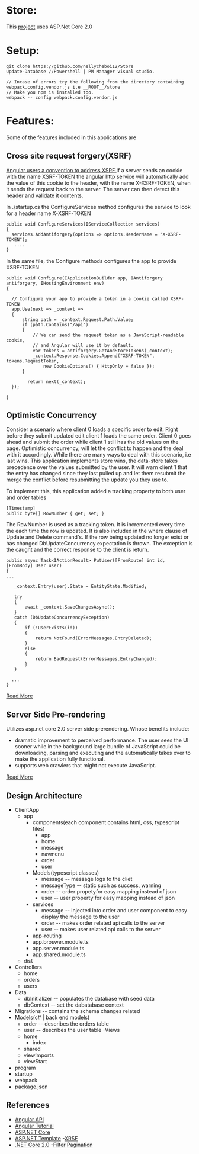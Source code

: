 # Store:

This [project](https://github.com/nellycheboi12/Store) uses ASP.Net Core 2.0

# Setup:
  ```
  git clone https://github.com/nellycheboi12/Store
  Update-Database //Powershell | PM Manager visual studio.

  // Incase of errors try the following from the directory containing webpack.config.vendor.js i.e __ROOT__/store
  // Make you npm is installed too.
  webpack -- config webpack.config.vendor.js

  ```
# Features:
Some of the features included in this applications are

## Cross site request forgery(XSRF)
[Angular users a convention to address XSRF ](https://docs.microsoft.com/en-us/aspnet/core/security/anti-request-forgery#javascript-ajax-and-spas)
If a server sends an cookie with the name XSRF-TOKEN the angular http service will automatically add the value of this cookie to the header, with the name X-XSRF-TOKEN, when it sends the request back to the server. The server can then detect this header and validate it contents.

In ./startup.cs the ConfigureServices method configures the service to look for a header name X-XSRF-TOKEN
```
public void ConfigureServices(IServiceCollection services)
{
  services.AddAntiforgery(options => options.HeaderName = "X-XSRF-TOKEN");
   ....
}
```

In the same file, the Configure methods configures the app to provide XSRF-TOKEN
```
public void Configure(IApplicationBuilder app, IAntiforgery antiforgery, IHostingEnvironment env)
{

  // Configure your app to provide a token in a cookie called XSRF-TOKEN
  app.Use(next => _context =>
  {
      string path = _context.Request.Path.Value;
      if (path.Contains("/api")
      {
          // We can send the request token as a JavaScript-readable cookie,
          // and Angular will use it by default.
          var tokens = antiforgery.GetAndStoreTokens(_context);
          _context.Response.Cookies.Append("XSRF-TOKEN", tokens.RequestToken,
              new CookieOptions() { HttpOnly = false });
      }

        return next(_context);
  });

}

```
## Optimistic Concurrency

Consider a scenario where client 0 loads a specific order to edit. Right before they submit updated edit client 1 loads the same order. Client 0 goes ahead and submit the order while client 1 still has the old values on the page. Optimistic concurrency, will let the conflict to happen and the deal with it accordingly. While there are many ways to deal with this scenario, i.e last wins. This application implements store wins, the data-store takes precedence over the values submitted by the user. It will warn client 1 that the entry has changed since they last pulled up and let them resubmit the merge the conflict before resubmitting the update you they use to.

To implement this, this application added a tracking property to both user and order tables
```
[Timestamp]
public byte[] RowNumber { get; set; }

```

The RowNumber is used as a tracking token. It is incremented every time the each time the row is updated. It is also included in the where clause of Update and Delete command's. If the row being updated no longer exist or has changed DbUpdateConcurrency expectation is thrown. The exception is the caught and the correct response to the client is return.

```
public async Task<IActionResult> PutUser([FromRoute] int id, [FromBody] User user)
{
...

   _context.Entry(user).State = EntityState.Modified;

   try
   {
       await _context.SaveChangesAsync();
   }
   catch (DbUpdateConcurrencyException)
   {
       if (!UserExists(id))
       {
           return NotFound(ErrorMessages.EntryDeleted);
       }
       else
       {
           return BadRequest(ErrorMessages.EntryChanged);
       }
   }

  ...
}
```
[Read More](https://docs.microsoft.com/en-us/aspnet/core/data/ef-rp/concurrency#handling-concurrency)

## Server Side Pre-rendering

Utilizes asp.net core 2.0 server side prerendering. Whose benefits include:

  - dramatic improvement to perceived performance. The user sees the UI sooner while in the background large bundle of JavaScript could be downloading, parsing and executing and the automatically takes over to make the application fully functional.
  - supports web crawlers that might not execute JavaScript.

[Read More](http://blog.stevensanderson.com/2016/10/04/angular2-template-for-visual-studio/)


## Design Architecture
  - ClientApp
    - app
        - components(each component contains html, css, typescript files)
          - app
          - home
          - message
          - navmenu
          - order
          - user
        - Models(typescript classes)
          - message       -- message logs to the cliet
          - messageType   -- static such as success, warning
          - order         -- order propetyfor easy mapping instead of json
          - user          -- user property for easy mapping instead of json
        - services
          - message     -- injected into order and user component to easy display the message to the user
          - order -- makes order related api calls to the server
          - user -- makes user related api calls to the server
        - app-routing
        - app.broswer.module.ts
        - app.server.module.ts
        - app.shared.module.ts
    - dist
  - Controllers
    - home
    - orders
    - users
  - Data
    - dbInitializer -- populates the database with seed data
    - dbContext  -- set the dabatabase context
  - Migrations -- contains the schema changes related
  - Models(c# | back end models)
    - order -- describes the orders table
    - user -- describes the user table
  -Views
    - home
      - index
    - shared
    - viewImports
    - viewStart
  - program
  - startup
  - webpack
  - package.json

## References
  - [Angular API](https://angular.io/api)
  - [Angular Tutorial](https://angular.io/tutorial)
  - [ASP.NET Core](https://docs.microsoft.com/en-us/aspnet/core/data/)
  - [ASP.NET Template](http://blog.stevensanderson.com/2016/10/04/angular2-template-for-visual-studio/)
  -[XRSF](https://docs.microsoft.com/en-us/aspnet/core/security/anti-request-forgery)
  - [.NET Core 2.0](https://blogs.msdn.microsoft.com/webdev/2017/08/14/announcing-asp-net-core-2-0/)
  -[Filter](https://github.com/VadimDez/ngx-filter-pipe) [Pagination](https://ciphertrick.com/2017/08/01/search-sort-pagination-in-angular/)

